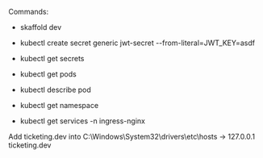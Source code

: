 Commands:

- skaffold dev

- kubectl create secret generic jwt-secret --from-literal=JWT_KEY=asdf
- kubectl get secrets
- kubectl get pods
- kubectl describe pod <pod name>
- kubectl get namespace
- kubectl get services -n ingress-nginx

Add ticketing.dev into C:\Windows\System32\drivers\etc\hosts -> 127.0.0.1 ticketing.dev
